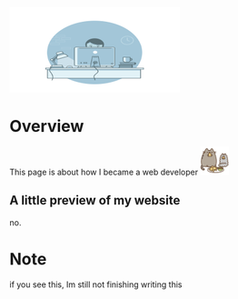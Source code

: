 <img alt="new" src="images/webDevLogo.jpg" height="150" width="300" />

# Overview
This page is about how I became a web developer
<img alt="new" src="assets/gifs/eating.jpg" height="50" width="50" />

## A little preview of my website
no.

# Note
if you see this, Im still not finishing writing this 